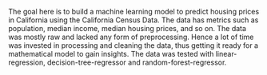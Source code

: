 The goal here is to build a machine learning model to predict housing prices in California using the California Census Data. The data has metrics such as population, median income, median housing prices, and so on. The data was mostly raw and lacked any form of preprocessing. Hence a lot of time was invested in processing and cleaning the data, thus getting it ready for a mathematical model to gain insights. The data was tested with linear-regression, decision-tree-regressor and random-forest-regressor.
